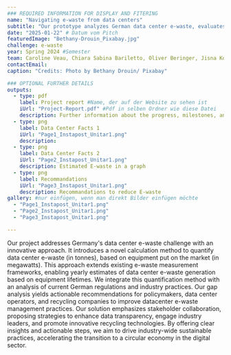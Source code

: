 ```yaml
---
### REQUIRED INFORMATION FOR DISPLAY AND FITERING
name: "Navigating e-waste from data centers"
subtitle: "Our prototype analyzes German data center e-waste, evaluates current regulations, and proposes sustainable solutions to improve industry-wide e-waste management practices."
date: "2025-01-22" # Datum vom Pitch
featuredImage: "Bethany-Drouin_Pixabay.jpg"
challenge: e-waste
year: Spring 2024 #Semester
team: Caroline Veau, Chiara Sabina Bariletto, Oliver Beringer, Jisna Kochukarotu, Rezoana Parvin, Agustin Miranda
contactEmail:
caption: "Credits: Photo by Bethany Drouin/ Pixabay"

### OPTIONAL FURTHER DETAILS
outputs:
  - type: pdf
    label: Project report #Name, der auf der Website zu sehen ist
    iUrl: "Project-Report.pdf" #Pdf in selben Ordner wie diese Datei
    description: Further information about the progress, milestones, and roadblocks.
  - type: png
    label: Data Center Facts 1
    iUrl: "Page1_Instapost_Unitar1.png"
    description:
  - type: png
    label: Data Center Facts 2
    iUrl: "Page2_Instapost_Unitar1.png"
    description: Estimated E-waste in a graph
  - type: png
    label: Recommandations
    iUrl: "Page3_Instapost_Unitar1.png"
    description: Recommandations to reduce E-waste
gallery: #nur einfügen, wenn man direkt Bilder einfügen möchte
  - "Page1_Instapost_Unitar1.png"
  - "Page2_Instapost_Unitar1.png"
  - "Page3_Instapost_Unitar1.png"

---
```


Our project addresses Germany's data center e-waste challenge with an innovative approach. It introduces a novel calculation method to quantify data center e-waste (in tonnes), based on equipment put on the market (in megawatts). This approach extends existing e-waste measurement frameworks, enabling yearly estimates of data center e-waste generation based on equipment lifetimes. We integrate this quantification method with an analysis of current German regulations and industry practices. Our gap analysis yields actionable recommendations for policymakers, data center operators, and recycling companies to improve datacenter e-waste management practices. Our solution emphasizes stakeholder collaboration, proposing strategies to enhance data transparency, engage industry leaders, and promote innovative recycling technologies. By offering clear insights and actionable steps, we aim to drive industry-wide sustainable practices, accelerating the transition to a circular economy in the digital sector.


